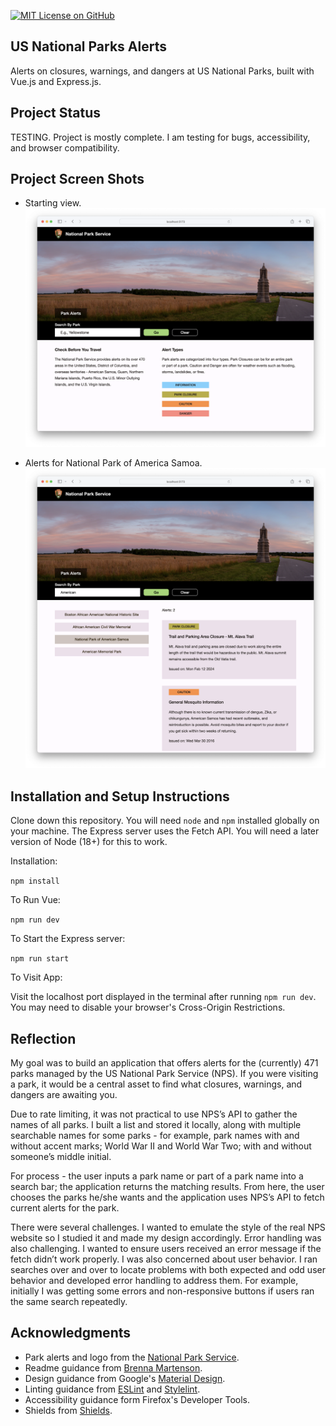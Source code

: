 [![MIT License on GitHub](https://img.shields.io/github/license/seankelliher/us-national-parks-alerts?style=flat-square)](/LICENSE.txt)
## US National Parks Alerts

Alerts on closures, warnings, and dangers at US National Parks, built with Vue.js and Express.js.

## Project Status

TESTING. Project is mostly complete. I am testing for bugs, accessibility, and browser compatibility.

## Project Screen Shots

* Starting view.
![screen shot of project](/screenshots/us-national-parks-alerts-screenshot1.png?s=600)

* Alerts for National Park of America Samoa.
![screen shot of project](/screenshots/us-national-parks-alerts-screenshot2.png?s=600)

## Installation and Setup Instructions

Clone down this repository. You will need `node` and `npm` installed globally on your machine. The Express server uses the Fetch API. You will need a later version of Node (18+) for this to work.

Installation:

`npm install`  

To Run Vue:

`npm run dev`   

To Start the Express server:

`npm run start`  

To Visit App:

Visit the localhost port displayed in the terminal after running `npm run dev`. You may need to disable your browser's Cross-Origin Restrictions.

## Reflection

My goal was to build an application that offers alerts for the (currently) 471 parks managed by the US National Park Service (NPS). If you were visiting a park, it would be a central asset to find what closures, warnings, and dangers are awaiting you.

Due to rate limiting, it was not practical to use NPS’s API to gather the names of all parks. I built a list and stored it locally, along with multiple searchable names for some parks - for example, park names with and without accent marks; World War II and World War Two; with and without someone’s middle initial.

For process - the user inputs a park name or part of a park name into a search bar; the application returns the matching results. From here, the user chooses the parks he/she wants and the application uses NPS’s API to fetch current alerts for the park.

There were several challenges. I wanted to emulate the style of the real NPS website so I studied it and made my design accordingly. Error handling was also challenging. I wanted to ensure users received an error message if the fetch didn’t work properly. I was also concerned about user behavior. I ran searches over and over to locate problems with both expected and odd user behavior and developed error handling to address them. For example, initially I was getting some errors and non-responsive buttons if users ran the same search repeatedly.

## Acknowledgments

* Park alerts and logo from the [National Park Service](https://www.nps.gov/index.htm).
* Readme guidance from [Brenna Martenson](https://gist.github.com/martensonbj/6bf2ec2ed55f5be723415ea73c4557c4).
* Design guidance from Google's [Material Design](https://material.io/design).
* Linting guidance from [ESLint](https://eslint.org) and [Stylelint](https://stylelint.io).
* Accessibility guidance form Firefox's Developer Tools.
* Shields from [Shields](https://shields.io).